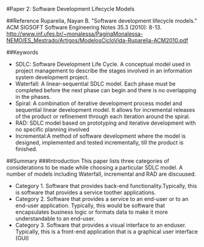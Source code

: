 #Paper 2: Software Development Lifecycle Models

##Reference
Ruparelia, Nayan B. "Software development lifecycle models." ACM SIGSOFT Software Engineering Notes 35.3 (2010): 8-13.
http://www.inf.ufes.br/~monalessa/PaginaMonalessa-NEMO/ES_Mestrado/Artigos/ModelosCicloVida-Ruparelia-ACM2010.pdf

##Keywords
* SDLC: Software Development Life Cycle. A conceptual model used in project management to describe the stages involved in an information system development project.
* Waterfall: A linear-sequential SDLC model. Each phase must be completed before the next phase can begin and there is no overlapping in the phases.
* Spiral: A combination of iterative development process model and sequential linear development model. It allows for incremental releases of the product or refinement through each iteration around the spiral.
* RAD: SDLC model based on prototyping and iterative development with no specific planning involved
* Incremental:A method of software development where the model is designed, implemented and tested incrementally, till the product is finished.

##Summary
###Introduction
This paper lists three categories of considerations to be made while choosing a particular SDLC model. A number of models including Waterfall, incremental and RAD are discuused.

* Category 1. Software that provides back-end functionality.Typically, this is software that provides a service toother applications.
* Category 2. Software that provides a service to an end-user or to an end-user application. Typically, this would be software that encapsulates business logic or formats data to make it more understandable to an end-user.
* Category 3. Software that provides a visual interface to an enduser. Typically, this is a front-end application that is a graphical user interface (GUI)





